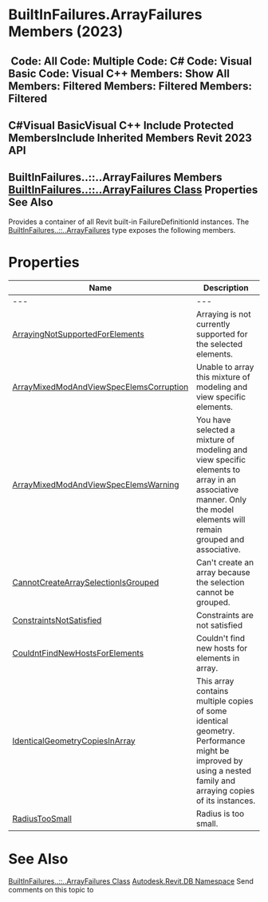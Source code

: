 # BuiltInFailures.ArrayFailures Members (2023)

﻿
 Code: All Code: Multiple Code: C# Code: Visual Basic Code: Visual C++  Members: Show All Members: Filtered Members: Filtered Members: Filtered   
---  
C#Visual BasicVisual C++
Include Protected MembersInclude Inherited Members
Revit 2023 API  
---  
BuiltInFailures..::..ArrayFailures Members  
[BuiltInFailures..::..ArrayFailures Class](a8efa8dc-7028-5cd0-a41b-44fbe06ad0d6.md "BuiltInFailures.ArrayFailures Class") Properties See Also  
---  
Provides a container of all Revit built-in FailureDefinitionId instances.
The [BuiltInFailures..::..ArrayFailures](a8efa8dc-7028-5cd0-a41b-44fbe06ad0d6.md "BuiltInFailures.ArrayFailures Class") type exposes the following members.
# Properties
| Name | Description |
| --- | --- |
| --- | --- | --- |
| [ArrayingNotSupportedForElements](55686746-f5ca-2547-0e1d-c96212d46127.md "ArrayingNotSupportedForElements Property") | Arraying is not currently supported for the selected elements. |
| [ArrayMixedModAndViewSpecElemsCorruption](689a35bb-309a-b35d-00c7-6d79f94b3b97.md "ArrayMixedModAndViewSpecElemsCorruption Property") | Unable to array this mixture of modeling and view specific elements. |
| [ArrayMixedModAndViewSpecElemsWarning](e68800b8-d1e7-c5a4-c281-670c09e743c3.md "ArrayMixedModAndViewSpecElemsWarning Property") | You have selected a mixture of modeling and view specific elements to array in an associative manner. Only the model elements will remain grouped and associative. |
| [CannotCreateArraySelectionIsGrouped](f1b76e6e-ed3f-5401-d0a7-1d80fa092266.md "CannotCreateArraySelectionIsGrouped Property") | Can't create an array because the selection cannot be grouped. |
| [ConstraintsNotSatisfied](dd38d5fb-fda5-2058-883d-57c920b4f69c.md "ConstraintsNotSatisfied Property") | Constraints are not satisfied |
| [CouldntFindNewHostsForElements](f09a7625-31aa-1858-96f8-a15582bca0f4.md "CouldntFindNewHostsForElements Property") | Couldn't find new hosts for elements in array. |
| [IdenticalGeometryCopiesInArray](5fef1e46-680d-f8e4-c29a-d28352fe9e10.md "IdenticalGeometryCopiesInArray Property") | This array contains multiple copies of some identical geometry. Performance might be improved by using a nested family and arraying copies of its instances. |
| [RadiusTooSmall](3839549c-1e06-5a89-b2b8-4c0e4d919d5f.md "RadiusTooSmall Property") | Radius is too small. |

# See Also
[BuiltInFailures..::..ArrayFailures Class](a8efa8dc-7028-5cd0-a41b-44fbe06ad0d6.md "BuiltInFailures.ArrayFailures Class")
[Autodesk.Revit.DB Namespace](87546ba7-461b-c646-cbb1-2cb8f5bff8b2.md "Autodesk.Revit.DB Namespace")
Send comments on this topic to 
